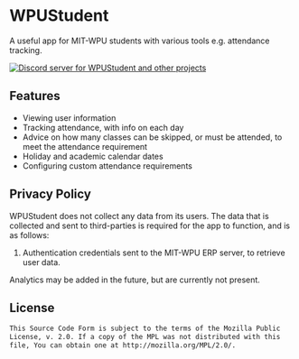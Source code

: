 # WPUStudent

A useful app for MIT-WPU students with various tools e.g. attendance tracking.

[![Discord server for WPUStudent and other projects](https://dcbadge.vercel.app/api/server/MFSJa9TpPS)](https://discord.gg/MFSJa9TpPS)

## Features

- Viewing user information
- Tracking attendance, with info on each day
- Advice on how many classes can be skipped, or must be attended, to meet the attendance requirement
- Holiday and academic calendar dates
- Configuring custom attendance requirements

## Privacy Policy

WPUStudent does not collect any data from its users. The data that is collected and sent to third-parties is required for the app to function, and is as follows:

1. Authentication credentials sent to the MIT-WPU ERP server, to retrieve user data.

Analytics may be added in the future, but are currently not present.

## License

```markdown
This Source Code Form is subject to the terms of the Mozilla Public
License, v. 2.0. If a copy of the MPL was not distributed with this
file, You can obtain one at http://mozilla.org/MPL/2.0/.
```
